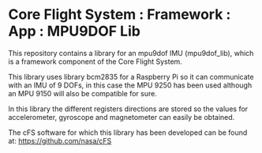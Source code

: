 # Core Flight System : Framework : App : MPU9DOF Lib

This repository contains a library for an mpu9dof IMU (mpu9dof_lib), which is a framework component of the Core Flight System.

This library uses library bcm2835 for a Raspberry Pi so it can communicate with an IMU of 9 DOFs, in this case the MPU 9250 has been used although an MPU 9150 will also be compatible for sure. 

In this library the different registers directions are stored so the values for accelerometer, gyroscope and magnetometer can easily be obtained.

The cFS software for which this library has been developed can be found at: https://github.com/nasa/cFS
